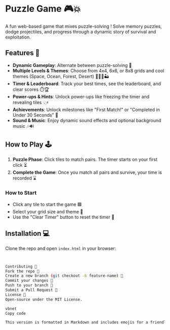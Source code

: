 # Puzzle Game 🎮💥

A fun web-based game that mixes puzzle-solving ! Solve memory puzzles, dodge projectiles, and progress through a dynamic story of survival and exploitation.

## Features 🌟

- **Dynamic Gameplay**: Alternate between puzzle-solving  🔄
- **Multiple Levels & Themes**: Choose from 4x4, 6x6, or 8x8 grids and cool themes (Space, Ocean, Forest, Desert) 🌌🌊🌲🏜️
- **Timer & Leaderboard**: Track your best times, see the leaderboard, and clear scores ⏱️🏆
- **Power-ups & Hints**: Unlock power-ups like freezing the timer and revealing tiles 💡⚡
- **Achievements**: Unlock milestones like "First Match!" or "Completed in Under 30 Seconds" 🏅
- **Sound & Music**: Enjoy dynamic sound effects and optional background music 🎶🔊

## How to Play 🕹️

1. **Puzzle Phase**: Click tiles to match pairs. The timer starts on your first click ⏳
2. **Complete the Game**: Once you match all pairs and survive, your time is recorded ⌛

### How to Start

- Click any tile to start the game 🟩
- Select your grid size and theme 🎨
- Use the "Clear Timer" button to reset the timer 🔄

## Installation 💻

Clone the repo and open `index.html` in your browser:
```bash


Contributing 🤝
Fork the repo 🍴
Create a new branch (git checkout -b feature-name) 🌱
Commit your changes 📝
Push to your branch 🚀
Submit a Pull Request 💌
License 📜
Open-source under the MIT License.

vbnet
Copy code

This version is formatted in Markdown and includes emojis for a friendly user experience. Let me know if you need further changes!






